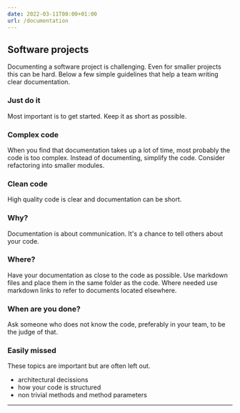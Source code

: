 ```yaml
---
date: 2022-03-11T00:00+01:00
url: /documentation
---
```

## Software projects

Documenting a software project is challenging. Even for smaller projects this can be hard. Below a few simple guidelines that help a team writing clear documentation.

### Just do it

Most important is to get started. Keep it as short as possible.

### Complex code

When you find that documentation takes up a lot of time, most probably the code is too complex. Instead of documenting, simplify the code. Consider refactoring into smaller modules.

### Clean code

High quality code is clear and documentation can be short.

### Why?

Documentation is about communication. It's a chance to tell others about your code.

### Where?

Have your documentation as close to the code as possible. Use markdown files and place them in the same folder as the code. Where needed use markdown links to refer to documents located elsewhere.

### When are you done?

Ask someone who does not know the code, preferably in your team, to be the judge of that.

### Easily missed

These topics are important but are often left out.

* architectural decissions
* how your code is structured
* non trivial methods and method parameters

---